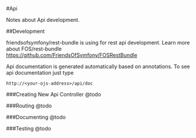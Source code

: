 #Api

Notes about Api development.

##Development

friendsofsymfony/rest-bundle is using for rest api development. Learn more about FOS/rest-bundle https://github.com/FriendsOfSymfony/FOSRestBundle

Api documentation is generated automatically based on annotations. 
To see api documentation just type 

```
http://<your-ojs-address>/api/doc
```

###Creating New Api Controller
@todo

###Routing
@todo

###Documenting
@todo

###Testing
@todo
